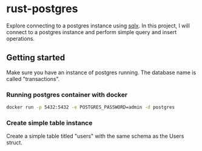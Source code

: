# rust-postgres

Explore connecting to a postgres instance using [sqlx](https://crates.io/crates/sqlx/0.8.2). In this project, I will connect to a postgres instance and perform simple query and insert operations.

## Getting started

Make sure you have an instance of postgres running. The database name is called "transactions".

### Running postgres container with docker

```sh
docker run -p 5432:5432 -e POSTGRES_PASSWORD=admin -d postgres
```

### Create simple table instance

Create a simple table titled "users" with the same schema as the Users struct.